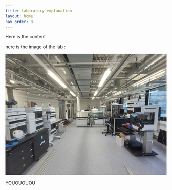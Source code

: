 ```yaml
---
title: Laboratory explanation
layout: home
nav_order: 8
---
```


Here is the content

here is the image of the lab :

![](../assets/images/lab.jpg)

YOUOUOUOU